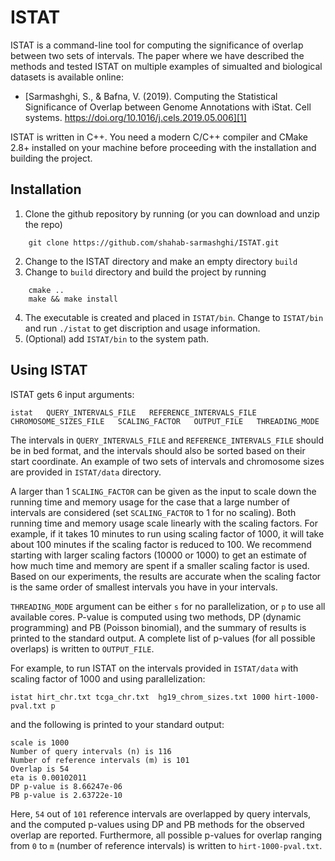 # ISTAT
ISTAT is a command-line tool for computing the significance of overlap between two sets of intervals. The paper where we have described the methods and tested ISTAT on multiple examples of simualted and biological datasets is available online:
  - [Sarmashghi, S., & Bafna, V. (2019). Computing the Statistical Significance of Overlap between Genome Annotations with iStat. Cell systems. https://doi.org/10.1016/j.cels.2019.05.006][1]

ISTAT is written in C++. You need a modern C/C++ compiler and CMake 2.8+ installed on your machine before proceeding with the installation and building the project.

Installation
------------
1. Clone the github repository by running (or you can download and unzip the repo)
```
    git clone https://github.com/shahab-sarmashghi/ISTAT.git
```
2. Change to the ISTAT directory and make an empty directory `build`
3. Change to `build` directory and build the project by running
```
    cmake ..
    make && make install
```
4. The executable is created and placed in `ISTAT/bin`. Change to `ISTAT/bin` and run `./istat` to get discription and usage information.
5. (Optional) add `ISTAT/bin` to the system path. 

Using ISTAT
------------
ISTAT gets 6 input arguments:
```
istat   QUERY_INTERVALS_FILE   REFERENCE_INTERVALS_FILE   CHROMOSOME_SIZES_FILE   SCALING_FACTOR   OUTPUT_FILE   THREADING_MODE
```
The intervals in `QUERY_INTERVALS_FILE` and `REFERENCE_INTERVALS_FILE` should be in bed format, and the intervals should also be sorted based on their start coordinate. An example of two sets of intervals and chromosome sizes are provided in `ISTAT/data` directory. 

A larger than 1 `SCALING_FACTOR` can be given as the input to scale down the running time and memory usage for the case that a large number of intervals are considered (set `SCALING_FACTOR` to 1 for no scaling). Both running time and memory usage scale linearly with the scaling factors. For example, if it takes 10 minutes to run using scaling factor of 1000, it will take about 100 minutes if the scaling factor is reduced to 100. We recommend starting with larger scaling factors (10000 or 1000) to get an estimate of how much time and memory are spent if a smaller scaling factor is used. Based on our experiments, the results are accurate when the scaling factor is the same order of smallest intervals you have in your intervals.

`THREADING_MODE` argument can be either `s` for no parallelization, or `p` to use all available cores. P-value is computed using two methods, DP (dynamic programming) and PB (Poisson binomial), and the summary of results is printed to the standard output. A complete list of p-values (for all possible overlaps) is written to `OUTPUT_FILE`.

For example, to run ISTAT on the intervals provided in `ISTAT/data` with scaling factor of 1000 and using parallelization:
```
istat hirt_chr.txt tcga_chr.txt  hg19_chrom_sizes.txt 1000 hirt-1000-pval.txt p
```
and the following is printed to your standard output:
```
scale is 1000
Number of query intervals (n) is 116
Number of reference intervals (m) is 101
Overlap is 54
eta is 0.00102011
DP p-value is 8.66247e-06
PB p-value is 2.63722e-10
```
Here, `54` out of `101` reference intervals are overlapped by query intervals, and the computed p-values using DP and PB methods for the observed overlap are reported. Furthermore, all possible p-values for overlap ranging from `0` to `m` (number of reference intervals) is written to `hirt-1000-pval.txt`.

[1]: https://www.cell.com/cell-systems/pdf/S2405-4712(19)30187-5.pdf
